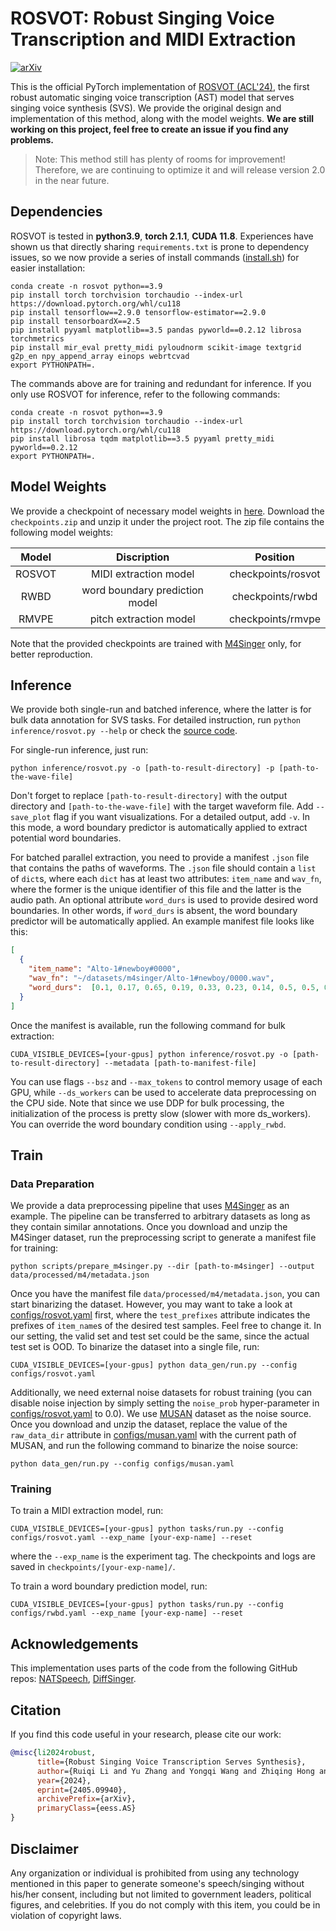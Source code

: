 # ROSVOT: Robust Singing Voice Transcription and MIDI Extraction

[![arXiv](https://img.shields.io/badge/arXiv-Paper-<COLOR>.svg)](https://arxiv.org/abs/2405.09940)

This is the official PyTorch implementation of [ROSVOT (ACL'24)](https://arxiv.org/abs/2405.09940), the first robust automatic singing voice transcription (AST) model that serves singing voice synthesis (SVS). We provide the original design and implementation of this method, along with the model weights. **We are still working on this project, feel free to create an issue if you find any problems.** 

> Note: This method still has plenty of rooms for improvement! Therefore, we are continuing to optimize it and will release version 2.0 in the near future. 

## Dependencies

ROSVOT is tested in **python3.9**, **torch 2.1.1**, **CUDA 11.8**. Experiences have shown us that directly sharing `requirements.txt` is prone to dependency issues, so we now provide a series of install commands ([install.sh](scripts/install.sh)) for easier installation:

```shell
conda create -n rosvot python==3.9
pip install torch torchvision torchaudio --index-url https://download.pytorch.org/whl/cu118
pip install tensorflow==2.9.0 tensorflow-estimator==2.9.0
pip install tensorboardX==2.5
pip install pyyaml matplotlib==3.5 pandas pyworld==0.2.12 librosa torchmetrics
pip install mir_eval pretty_midi pyloudnorm scikit-image textgrid g2p_en npy_append_array einops webrtcvad
export PYTHONPATH=.
```

The commands above are for training and redundant for inference. If you only use ROSVOT for inference, refer to the following commands:

```shell
conda create -n rosvot python==3.9
pip install torch torchvision torchaudio --index-url https://download.pytorch.org/whl/cu118
pip install librosa tqdm matplotlib==3.5 pyyaml pretty_midi pyworld==0.2.12
export PYTHONPATH=.
```

## Model Weights

We provide a checkpoint of necessary model weights in [here](https://drive.google.com/file/d/1JNtNT37KiLq9uFQqHk7JFs-3trxd3bRh/view?usp=sharing). Download the `checkpoints.zip` and unzip it under the project root. The zip file contains the following model weights:

| Model       | Discription   | Position |
|:-------------:|:--------:|:---:|
|   ROSVOT    | MIDI extraction model | checkpoints/rosvot |
| RWBD    | word boundary prediction model  | checkpoints/rwbd |
| RMVPE  | pitch extraction model | checkpoints/rmvpe |

Note that the provided checkpoints are trained with [M4Singer](https://github.com/M4Singer/M4Singer) only, for better reproduction. 

## Inference

We provide both single-run and batched inference, where the latter is for bulk data annotation for SVS tasks. For detailed instruction, run `python inference/rosvot.py --help` or check the [source code](inference/rosvot.py).

For single-run inference, just run: 

```shell
python inference/rosvot.py -o [path-to-result-directory] -p [path-to-the-wave-file]
```

Don't forget to replace `[path-to-result-directory]` with the output directory and `[path-to-the-wave-file]` with the target waveform file. Add `--save_plot` flag if you want visualizations. For a detailed output, add `-v`. In this mode, a word boundary predictor is automatically applied to extract potential word boundaries. 

For batched parallel extraction, you need to provide a manifest `.json` file that contains the paths of waveforms. The `.json` file should contain a `list` of `dict`s, where each `dict` has at least two attributes: `item_name` and `wav_fn`, where the former is the unique identifier of this file and the latter is the audio path. An optional attribute `word_durs` is used to provide desired word boundaries. In other words, if `word_durs` is absent, the word boundary predictor will be automatically applied. An example manifest file looks like this:

```json
[
  {
    "item_name": "Alto-1#newboy#0000",
    "wav_fn": "~/datasets/m4singer/Alto-1#newboy/0000.wav",
    "word_durs":  [0.1, 0.17, 0.65, 0.19, 0.33, 0.23, 0.14, 0.5, 0.5, 0.34, 0.49, 0.39, 0.39, 0.48, 0.1]
  }
]
```

Once the manifest is available, run the following command for bulk extraction:

```shell
CUDA_VISIBLE_DEVICES=[your-gpus] python inference/rosvot.py -o [path-to-result-directory] --metadata [path-to-manifest-file]
```

You can use flags `--bsz` and `--max_tokens` to control memory usage of each GPU, while `--ds_workers` can be used to accelerate data preprocessing on the CPU side. Note that since we use DDP for bulk processing, the initialization of the process is pretty slow (slower with more ds_workers). You can override the word boundary condition using `--apply_rwbd`. 

## Train

### Data Preparation

We provide a data preprocessing pipeline that uses [M4Singer](https://github.com/M4Singer/M4Singer) as an example. The pipeline can be transferred to arbitrary datasets as long as they contain similar annotations. Once you download and unzip the M4Singer dataset, run the preprocessing script to generate a manifest file for training:

```shell
python scripts/prepare_m4singer.py --dir [path-to-m4singer] --output data/processed/m4/metadata.json
```

Once you have the manifest file `data/processed/m4/metadata.json`, you can start binarizing the dataset. However, you may want to take a look at [configs/rosvot.yaml](configs/rosvot.yaml) first, where the `test_prefixes` attribute indicates the prefixes of `item_name`s of the desired test samples. Feel free to change it. In our setting, the valid set and test set could be the same, since the actual test set is OOD. To binarize the dataset into a single file, run:

```shell
CUDA_VISIBLE_DEVICES=[your-gpus] python data_gen/run.py --config configs/rosvot.yaml
```

Additionally, we need external noise datasets for robust training (you can disable noise injection by simply setting the `noise_prob` hyper-parameter in [configs/rosvot.yaml](configs/rosvot.yaml) to 0.0). We use [MUSAN](https://www.openslr.org/17/) dataset as the noise source. Once you download and unzip the dataset, replace the value of the `raw_data_dir` attribute in [configs/musan.yaml](configs/musan.yaml) with the current path of MUSAN, and run the following command to binarize the noise source:

```shell
python data_gen/run.py --config configs/musan.yaml
```

### Training

To train a MIDI extraction model, run:

```shell
CUDA_VISIBLE_DEVICES=[your-gpus] python tasks/run.py --config configs/rosvot.yaml --exp_name [your-exp-name] --reset
```

where the `--exp_name` is the experiment tag. The checkpoints and logs are saved in `checkpoints/[your-exp-name]/`.

To train a word boundary prediction model, run:

```shell
CUDA_VISIBLE_DEVICES=[your-gpus] python tasks/run.py --config configs/rwbd.yaml --exp_name [your-exp-name] --reset
```

## Acknowledgements

This implementation uses parts of the code from the following GitHub repos:
[NATSpeech](https://github.com/NATSpeech/NATSpeech),
[DiffSinger](https://github.com/MoonInTheRiver/DiffSinger).

## Citation

If you find this code useful in your research, please cite our work:

```bibtex
@misc{li2024robust,
      title={Robust Singing Voice Transcription Serves Synthesis}, 
      author={Ruiqi Li and Yu Zhang and Yongqi Wang and Zhiqing Hong and Rongjie Huang and Zhou Zhao},
      year={2024},
      eprint={2405.09940},
      archivePrefix={arXiv},
      primaryClass={eess.AS}
}
```

## Disclaimer ##
Any organization or individual is prohibited from using any technology mentioned in this paper to generate someone's speech/singing without his/her consent, including but not limited to government leaders, political figures, and celebrities. If you do not comply with this item, you could be in violation of copyright laws.


